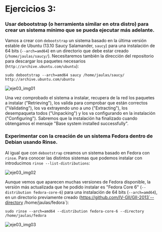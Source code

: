 # Ejercicios 3:
### Usar debootstrap (o herramienta similar en otra distro) para crear un sistema mínimo que se pueda ejecutar más adelante.

Vamos a crear con `debootstrap` un sistema basado en la última versión estable de Ubuntu (13.10 Saucy Salamander, `saucy`) para una instalación de 64 bits (`--arch=amd64`) en un directorio que debe estar creado (`/home/jaulas/saucy/`). Necesitaremos también la dirección del repositorio para descargar los paquetes necesarios (`http://archive.ubuntu.com/ubuntu`):

```sudo debootstrap --arch=amd64 saucy /home/jaulas/saucy/ http://archive.ubuntu.com/ubuntu```

![eje03_img01](imagenes/eje03_img01.png)

Una vez comprobado el sistema a instalar, recupera de la red los paquetes a instalar ("Retrieving"), los valida para comprobar que están correctos ("Validating"), los va extrayendo uno a uno ("Extracting"), los desempaqueta todos ("Unpacking") y los va configurando en la instalación ("Configuring"). Sabremos que la instalación ha finalizado cuando obtengamos el mensaje "Base system installed successfully".

### Experimentar con la creación de un sistema Fedora dentro de Debian usando Rinse.

Al igual que con `debootstrap` creamos un sistema basado en Fedora con `rinse`. Para conocer las distintos sistemas que podemos instalar con introducimos `rinse --list-distributions`:

![eje03_img02](imagenes/eje03_img02.png)

Aunque vemos que aparecen muchas versiones de Fedora disponible, la versión más actualizada que he podido instalar es "Fedora Core 6" (`--distribution fedora-core-6`) para una instalación de 64 bits (`--arch=amd64`), en un directorio previamente creado (https://github.com/IV-GII/GII-2013`--directory /home/jaulas/fedora`):

```sudo rinse --arch=amd64 --distribution fedora-core-6 --directory /home/jaulas/fedora```

![eje03_img03](imagenes/eje03_img03.png)
